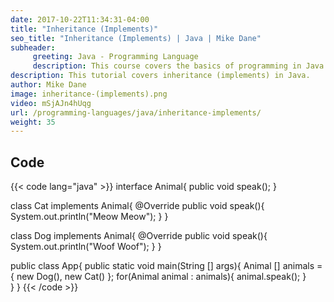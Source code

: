 ```yaml
---
date: 2017-10-22T11:34:31-04:00
title: "Inheritance (Implements)"
seo_title: "Inheritance (Implements) | Java | Mike Dane"
subheader:
     greeting: Java - Programming Language
     description: This course covers the basics of programming in Java. Work your way through the videos/articles and I'll teach you everything you need to know to start your programming journey!
description: This tutorial covers inheritance (implements) in Java.
author: Mike Dane
image: inheritance-(implements).png
video: mSjAJn4hUqg
url: /programming-languages/java/inheritance-implements/
weight: 35
---
```


## Code

{{< code lang="java" >}}
interface Animal{
     public void speak();
}

class Cat implements Animal{
     @Override
     public void speak(){
          System.out.println("Meow Meow");
     }
}

class Dog implements Animal{
     @Override
     public void speak(){
          System.out.println("Woof Woof");
     }
}

public class App{
     public static void main(String [] args){
          Animal [] animals = {
               new Dog(),
               new Cat()
          };
          for(Animal animal : animals){
               animal.speak();
          }     
     }
}
{{< /code >}}